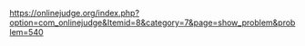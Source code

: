 https://onlinejudge.org/index.php?option=com_onlinejudge&Itemid=8&category=7&page=show_problem&problem=540
